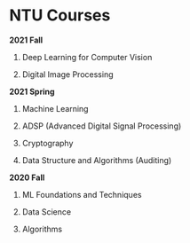# NTU Courses

**2021 Fall**

1. Deep Learning for Computer Vision

2. Digital Image Processing

**2021 Spring**

1. Machine Learning

2. ADSP (Advanced Digital Signal Processing)

3. Cryptography

4. Data Structure and Algorithms (Auditing)

**2020 Fall**

1. ML Foundations and Techniques

2. Data Science

3. Algorithms
